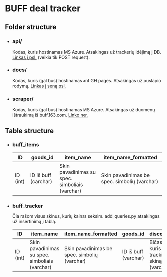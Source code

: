 # BUFF deal tracker

## Folder structure

-   ### api/

    Kodas, kuris hostinamas MS Azure. Atsakingas už trackerių idėjimą į DB. [Linkas į psl.](https://buff-api.azurewebsites.net) (veikia tik POST request).

-   ### docs/

    Kodas, kuris (gal bus) hostinamas ant GH pages. Atsakingas už puslapio rodymą. [Linkas į seną psl.](https://mykolassl.github.io/buff163-discord-bot-webpage/)

-   ### scraper/
    Kodas, kuris (gal bus) hostinamas MS Azure. Atsakingas už duomenų ištraukimą iš buff.163.com. [Linko nėr.](https://en.wikipedia.org/wiki/Trollface)

## Table structure

-   ### buff_items

    | ID       | goods_id             | item_name                                      | item_name_formatted                          |
    | -------- | -------------------- | ---------------------------------------------- | -------------------------------------------- |
    | ID (int) | ID iš buff (carchar) | Skin pavadinimas su spec. simboliais (varchar) | Skin pavadinimas be spec. simbolių (varchar) |

-   ### buff_tracker

    Čia rašom visus skinus, kurių kainas seksim. add_queries.py atsakingas už insertinimą į tablą.

    | ID       | item_name                                      | item_name_formatted                          | goods_id             | discord_id                            | float_value                        | pattern_id                            | margin                    |
    | -------- | ---------------------------------------------- | -------------------------------------------- | -------------------- | ------------------------------------- | ---------------------------------- | ------------------------------------- | ------------------------- |
    | ID (int) | Skin pavadinimas su spec. simboliais (varchar) | Skin pavadinimas be spec. simbolių (varchar) | ID iš buff (varchar) | Bičas, kuris trackina skiną (varchar) | Norimas float su nuolaida (double) | Norimas pattern su nuolaida (varchar) | Norima nuolaida (varchar) |
